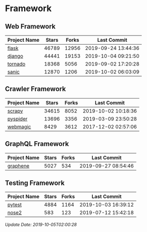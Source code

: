# Framework

## Web Framework

| Project Name | Stars | Forks | Last Commit |
| ------------ | ----- | ----- | ----------- |
| [flask](https://github.com/pallets/flask) | 46789 | 12956 | 2019-09-24 13:44:36 |
| [django](https://github.com/django/django) | 44441 | 19153 | 2019-10-04 09:21:50 |
| [tornado](https://github.com/tornadoweb/tornado) | 18368 | 5056 | 2019-09-02 17:20:28 |
| [sanic](https://github.com/huge-success/sanic) | 12870 | 1206 | 2019-10-02 06:03:09 |

## Crawler Framework

| Project Name | Stars | Forks | Last Commit |
| ------------ | ----- | ----- | ----------- |
| [scrapy](https://github.com/scrapy/scrapy) | 34615 | 8052 | 2019-10-02 10:18:36 |
| [pyspider](https://github.com/binux/pyspider) | 13696 | 3356 | 2019-03-09 23:50:28 |
| [webmagic](https://github.com/code4craft/webmagic) | 8429 | 3612 | 2017-12-02 02:57:06 |

## GraphQL Framework

| Project Name | Stars | Forks | Last Commit |
| ------------ | ----- | ----- | ----------- |
| [graphene](https://github.com/graphql-python/graphene) | 5027 | 534 | 2019-09-27 08:54:46 |

## Testing Framework

| Project Name | Stars | Forks | Last Commit |
| ------------ | ----- | ----- | ----------- |
| [pytest](https://github.com/pytest-dev/pytest) | 4884 | 1164 | 2019-10-03 16:39:12 |
| [nose2](https://github.com/nose-devs/nose2) | 583 | 123 | 2019-07-12 15:42:18 |

*Update Date: 2019-10-05T02:00:28*
